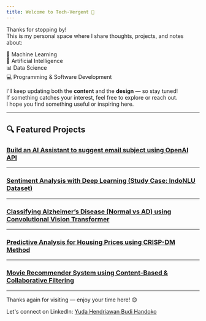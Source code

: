 ```yaml
---
title: Welcome to Tech-Vergent 🚀
---
```


Thanks for stopping by!  
This is my personal space where I share thoughts, projects, and notes about:

🧠 Machine Learning  
🤖 Artificial Intelligence  
📊 Data Science  
💻 Programming & Software Development

I'll keep updating both the **content** and the **design** — so stay tuned!  
If something catches your interest, feel free to explore or reach out.  
I hope you find something useful or inspiring here.

---

## 🔍 Featured Projects

### [Build an AI Assistant to suggest email subject using OpenAI API](ai-for-suggesting-email-subject/ai-for-suggesting-email-subject.md)

---

### [Sentiment Analysis with Deep Learning (Study Case: IndoNLU Dataset)](sentiment-analysis-indonlu/readme.md)

---

### [Classifying Alzheimer’s Disease (Normal vs AD) using Convolutional Vision Transformer](alzheimer-classification-vision-transformer/README.md)

---

### [Predictive Analysis for Housing Prices using CRISP-DM Method](predictive-analysis-crisp-dm/predictive-analysis.md)

---

### [Movie Recommender System using Content-Based & Collaborative Filtering](recommendation-system/laporan-rekomendasi.md)

---

Thanks again for visiting — enjoy your time here! 😊

Let's connect on LinkedIn: [Yuda Hendriawan Budi Handoko](https://www.linkedin.com/in/yudahendriawan/)

